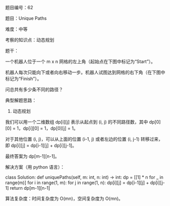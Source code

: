 题目编号：62

题目：Unique Paths

难度：中等

考察的知识点：动态规划

题干：

一个机器人位于一个 m x n 网格的左上角（起始点在下图中标记为“Start”）。

机器人每次只能向下或者向右移动一步。机器人试图达到网格的右下角（在下图中标记为“Finish”）。

问总共有多少条不同的路径？

典型解题思路：

1. 动态规划

我们可以用一个二维数组 dp[i][j] 表示从起点到 (i, j) 的不同路径数，其中 dp[0][0] = 1，dp[i][0] = 1，dp[0][j] = 1。

对于其他位置 (i, j)，可以从上面的位置 (i-1, j) 或者左边的位置 (i, j-1) 转移过来，即 dp[i][j] = dp[i-1][j] + dp[i][j-1]。

最终答案为 dp[m-1][n-1]。

解决方案（用 python 语言）：

class Solution:
    def uniquePaths(self, m: int, n: int) -> int:
        dp = [[1] * n for _ in range(m)]
        for i in range(1, m):
            for j in range(1, n):
                dp[i][j] = dp[i-1][j] + dp[i][j-1]
        return dp[m-1][n-1]

算法复杂度：时间复杂度为 O(mn)，空间复杂度为 O(mn)。